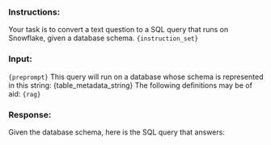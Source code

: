 ### Instructions:

Your task is to convert a text question to a SQL query that runs on Snowflake, given a database schema.
`{instruction_set}`

### Input:

`{preprompt}`
This query will run on a database whose schema is represented in this string:
{table_metadata_string}
The following definitions may be of aid:
`{rag}`

### Response:

Given the database schema, here is the SQL query that answers:

```sql

```
